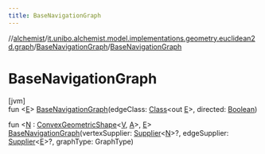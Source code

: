 ```yaml
---
title: BaseNavigationGraph
---
```

//[alchemist](../../../index.html)/[it.unibo.alchemist.model.implementations.geometry.euclidean2d.graph](../index.html)/[BaseNavigationGraph](index.html)/[BaseNavigationGraph](-base-navigation-graph.html)



# BaseNavigationGraph



[jvm]\
fun <[E](index.html)> [BaseNavigationGraph](-base-navigation-graph.html)(edgeClass: [Class](https://docs.oracle.com/javase/8/docs/api/java/lang/Class.html)<out [E](index.html)>, directed: [Boolean](https://kotlinlang.org/api/latest/jvm/stdlib/kotlin/-boolean/index.html))

fun <[N](index.html) : [ConvexGeometricShape](../../it.unibo.alchemist.model.interfaces.geometry/-convex-geometric-shape/index.html)<[V](index.html), [A](index.html)>, [E](index.html)> [BaseNavigationGraph](-base-navigation-graph.html)(vertexSupplier: [Supplier](https://docs.oracle.com/javase/8/docs/api/java/util/function/Supplier.html)<[N](index.html)>?, edgeSupplier: [Supplier](https://docs.oracle.com/javase/8/docs/api/java/util/function/Supplier.html)<[E](index.html)>?, graphType: GraphType)




